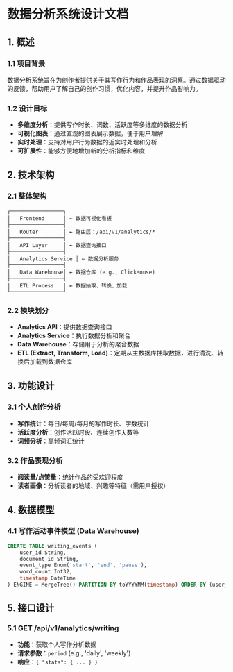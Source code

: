 # 数据分析系统设计文档

## 1. 概述

### 1.1 项目背景
数据分析系统旨在为创作者提供关于其写作行为和作品表现的洞察。通过数据驱动的反馈，帮助用户了解自己的创作习惯，优化内容，并提升作品影响力。

### 1.2 设计目标
- **多维度分析**：提供写作时长、词数、活跃度等多维度的数据分析
- **可视化图表**：通过直观的图表展示数据，便于用户理解
- **实时处理**：支持对用户行为数据的近实时处理和分析
- **可扩展性**：能够方便地增加新的分析指标和维度

## 2. 技术架构

### 2.1 整体架构
```
┌─────────────────┐
│   Frontend      │ ← 数据可视化看板
├─────────────────┤
│   Router        │ ← 路由层：/api/v1/analytics/*
├─────────────────┤
│   API Layer     │ ← 数据查询接口
├─────────────────┤
│   Analytics Service │ ← 数据分析服务
├─────────────────┤
│   Data Warehouse│ ← 数据仓库 (e.g., ClickHouse)
├─────────────────┤
│   ETL Process   │ ← 数据抽取、转换、加载
└─────────────────┘
```

### 2.2 模块划分
- **Analytics API**：提供数据查询接口
- **Analytics Service**：执行数据分析和聚合
- **Data Warehouse**：存储用于分析的聚合数据
- **ETL (Extract, Transform, Load)**：定期从主数据库抽取数据，进行清洗、转换后加载到数据仓库

## 3. 功能设计

### 3.1 个人创作分析
- **写作统计**：每日/每周/每月的写作时长、字数统计
- **活跃度分析**：创作活跃时段、连续创作天数等
- **词频分析**：高频词汇统计

### 3.2 作品表现分析
- **阅读量/点赞量**：统计作品的受欢迎程度
- **读者画像**：分析读者的地域、兴趣等特征（需用户授权）

## 4. 数据模型

### 4.1 写作活动事件模型 (Data Warehouse)
```sql
CREATE TABLE writing_events (
    user_id String,
    document_id String,
    event_type Enum('start', 'end', 'pause'),
    word_count Int32,
    timestamp DateTime
) ENGINE = MergeTree() PARTITION BY toYYYYMM(timestamp) ORDER BY (user_id, timestamp);
```

## 5. 接口设计

### 5.1 GET /api/v1/analytics/writing
- **功能**：获取个人写作分析数据
- **请求参数**：`period` (e.g., 'daily', 'weekly')
- **响应**：`{ "stats": { ... } }`
